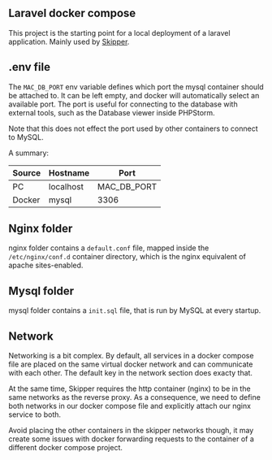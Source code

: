 ## Laravel docker compose

This project is the starting point for a local deployment of a laravel application. Mainly used
by [Skipper](https://github.com/tiknil/skipper).

## .env file

The `MAC_DB_PORT` env variable defines which port the mysql container should be attached to. It can be left empty, and
docker will automatically select an available port. The port is useful for connecting to the database with external
tools, such as the Database viewer inside PHPStorm.

Note that this does not effect the port used by other containers to connect to MySQL.

A summary:

| Source | Hostname  | Port        |
|--------|-----------|-------------|
| PC     | localhost | MAC_DB_PORT |
| Docker | mysql     | 3306        |

## Nginx folder

nginx folder contains a `default.conf` file, mapped inside the `/etc/nginx/conf.d` container directory, which is the
nginx equivalent of apache sites-enabled.

## Mysql folder

mysql folder contains a `init.sql` file, that is run by MySQL at every startup.

## Network

Networking is a bit complex. By default, all services in a docker compose file are placed on the same virtual docker
network and can communicate with each other. The default key in the network section does exacty that.

At the same time, Skipper requires the http container (nginx) to be in the same networks as the reverse proxy. As a
consequence, we need to define both networks in our docker compose file and explicitly attach our nginx service to both.

Avoid placing the other containers in the skipper networks though, it may create some issues with docker forwarding
requests to the container of a different docker compose project.
